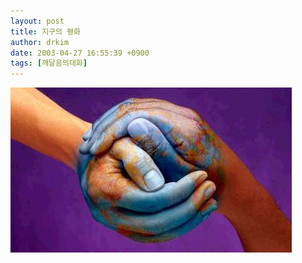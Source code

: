 ```yaml
---
layout: post
title: 지구의 평화
author: drkim
date: 2003-04-27 16:55:39 +0900
tags: [깨달음의대화]
---
```

![](.//files/attach/images/198/092/001/1051430139.JPG)